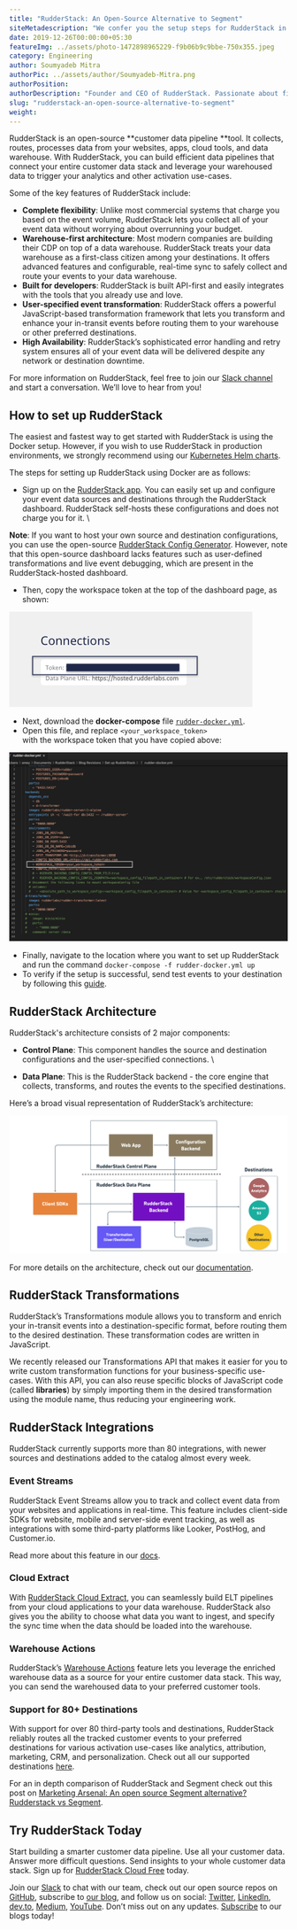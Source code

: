```yaml
---
title: "RudderStack: An Open-Source Alternative to Segment"
siteMetadescription: "We confer you the setup steps for RudderStack in a dockerized setting, an open-source alternative to Segment. Plus we are supporting Terraform for AWS EC2."
date: 2019-12-26T00:00:00+05:30
featureImg: ../assets/photo-1472898965229-f9b06b9c9bbe-750x355.jpeg
category: Engineering
author: Soumyadeb Mitra
authorPic: ../assets/author/Soumyadeb-Mitra.png
authorPosition: 
authorDescription: "Founder and CEO of RudderStack. Passionate about finding engineering solutions to real-world problems."
slug: "rudderstack-an-open-source-alternative-to-segment"
weight: 
---
```

RudderStack is an open-source **customer data pipeline **tool. It collects, routes, processes data from your websites, apps, cloud tools, and data warehouse. With RudderStack, you can build efficient data pipelines that connect your entire customer data stack and leverage your warehoused data to trigger your analytics and other activation use-cases.

Some of the key features of RudderStack include:



*   **Complete flexibility**: Unlike most commercial systems that charge you based on the event volume, RudderStack lets you collect all of your event data without worrying about overrunning your budget.
*   **Warehouse-first architecture**: Most modern companies are building their CDP on top of a data warehouse. RudderStack treats your data warehouse as a first-class citizen among your destinations. It offers advanced features and configurable, real-time sync to safely collect and route your events to your data warehouse.
*   **Built for developers**: RudderStack is built API-first and easily integrates with the tools that you already use and love.
*   **User-specified event transformation**: RudderStack offers a powerful JavaScript-based transformation framework that lets you transform and enhance your in-transit events before routing them to your warehouse or other preferred destinations.
*   **High Availability**: RudderStack’s sophisticated error handling and retry system ensures all of your event data will be delivered despite any network or destination downtime.

For more information on RudderStack, feel free to join our [Slack channel](https://resources.rudderstack.com/join-rudderstack-slack) and start a conversation. We’ll love to hear from you!


## How to set up RudderStack

The easiest and fastest way to get started with RudderStack is using the Docker setup. However, if you wish to use RudderStack in production environments, we strongly recommend using our [Kubernetes Helm charts](https://docs.rudderstack.com/installing-and-setting-up-rudderstack/kubernetes).

The steps for setting up RudderStack using Docker are as follows:



*   Sign up on the [RudderStack app](https://app.rudderlabs.com/signup). You can easily set up and configure your event data sources and destinations through the RudderStack dashboard. RudderStack self-hosts these configurations and does not charge you for it.  \
 
**Note**: If you want to host your own source and destination configurations, you can use the open-source [RudderStack Config Generator](https://docs.rudderstack.com/how-to-guides/rudderstack-config-generator). However, note that this open-source dashboard lacks features such as user-defined transformations and live event debugging, which are present in the RudderStack-hosted dashboard.
*   Then, copy the workspace token at the top of the dashboard page, as shown:

 


![Connections](../assets/markdown/opensource_image1.png)




*   Next, download the **docker-compose** file <code>[rudder-docker.yml](https://raw.githubusercontent.com/rudderlabs/rudder-server/master/rudder-docker.yml)</code>.
*   Open this file, and replace <code>&lt;your_workspace_token> </code>with the workspace token that you have copied above:



![Workspace Token](../assets/markdown/opensource_image2.png)





*   Finally, navigate to the location where you want to set up RudderStack and run the command `docker-compose -f rudder-docker.yml up`
*   To verify if the setup is successful, send test events to your destination by following this [guide](https://docs.rudderstack.com/installing-and-setting-up-rudderstack#how-to-send-test-events).


## RudderStack Architecture

RudderStack's architecture consists of 2 major components:



*   **Control Plane**: This component handles the source and destination configurations and the user-specified connections. \

*   **Data Plane**: This is the RudderStack backend - the core engine that collects, transforms, and routes the events to the specified destinations. 

Here’s a broad visual representation of  RudderStack’s architecture:



![RudderStack Architecture](../assets/markdown/opensource_image3.png)


For more details on the architecture, check out our [documentation](https://docs.rudderstack.com/get-started/rudderstack-architecture).


## RudderStack Transformations

RudderStack’s Transformations module allows you to transform and enrich your in-transit events into a destination-specific format, before routing them to the desired destination. These transformation codes are written in JavaScript. 

We recently released our Transformations API that makes it easier for you to write custom transformation functions for your business-specific use-cases. With this API, you can also reuse specific blocks of JavaScript code (called **libraries**) by simply importing them in the desired transformation using the module name, thus reducing your engineering work.


## RudderStack Integrations

RudderStack currently supports more than 80 integrations, with newer sources and destinations added to the catalog almost every week.


### Event Streams

RudderStack Event Streams allow you to track and collect event data from your websites and applications in real-time. This feature includes client-side SDKs for website, mobile and server-side event tracking, as well as integrations with some third-party platforms like Looker, PostHog, and Customer.io.

Read more about this feature in our [docs](https://docs.rudderstack.com/rudderstack-event-streams).


### Cloud Extract

With [RudderStack Cloud Extract](https://docs.rudderstack.com/cloud-extract-sources), you can seamlessly build ELT pipelines from your cloud applications to your data warehouse. RudderStack also gives you the ability to choose what data you want to ingest, and specify the sync time when the data should be loaded into the warehouse.


### Warehouse Actions

RudderStack’s [Warehouse Actions](https://docs.rudderstack.com/warehouse-actions) feature lets you leverage the enriched warehouse data as a source for your entire customer data stack. This way, you can send the warehoused data to your preferred customer tools.


### Support for 80+ Destinations

With support for over 80 third-party tools and destinations, RudderStack reliably routes all the tracked customer events to your preferred destinations for various activation use-cases like analytics, attribution, marketing, CRM, and personalization. Check out all our supported destinations [here](https://docs.rudderstack.com/destinations).


For an in depth comparison of RudderStack and Segment check out this post on [Marketing Arsenal: An open source Segment alternative? Rudderstack vs Segment](https://marketingarsenal.io/segment-vs-rudderstack/#pricing).

## Try RudderStack Today

Start building a smarter customer data pipeline. Use all your customer data. Answer more difficult questions. Send insights to your whole customer data stack. Sign up for [RudderStack Cloud Free](https://app.rudderlabs.com/signup?type=freetrial) today.

Join our [Slack](https://resources.rudderstack.com/join-rudderstack-slack) to chat with our team, check out our open source repos on [GitHub](https://github.com/rudderlabs), subscribe to [our blog](https://rudderstack.com/blog/), and follow us on social: [Twitter](https://twitter.com/RudderStack), [LinkedIn](https://www.linkedin.com/company/rudderlabs/), [dev.to](https://dev.to/rudderstack), [Medium](https://rudderstack.medium.com/), [YouTube](https://www.youtube.com/channel/UCgV-B77bV_-LOmKYHw8jvBw). Don’t miss out on any updates. [Subscribe](https://rudderstack.com/blog/) to our blogs today!

